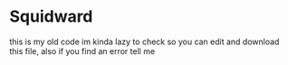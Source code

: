 # Squidward
this is my old code im kinda lazy to check so you can edit and download this file, also if you find an error tell me
